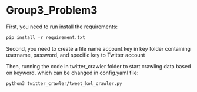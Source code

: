 # Group3_Problem3
First, you need to run install the requirements: 
```python
pip install -r requirement.txt
```
Second, you need to create a file name account.key in key folder containing username, password, and specific key to Twitter account

Then, running the code in twitter_crawler folder to start crawling data based on keyword, which can be changed in config.yaml file:
```
python3 twitter_crawler/tweet_kol_crawler.py
```
